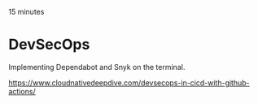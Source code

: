 15 minutes

# DevSecOps

Implementing Dependabot and Snyk on the terminal.

https://www.cloudnativedeepdive.com/devsecops-in-cicd-with-github-actions/